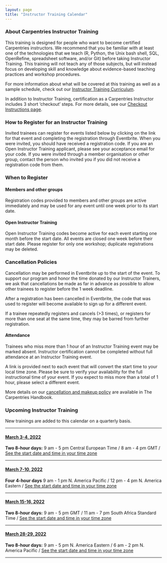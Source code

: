 ```yaml
---
layout: page
title: "Instructor Training Calendar"
---
```



### About Carpentries Instructor Training

This training is designed for people who want to become certified Carpentries instructors. We recommend that you be familiar with at least one of the technologies that we teach (R, Python, the Unix bash shell, SQL, OpenRefine, spreadsheet software, and/or Git) before taking Instructor Training. This training will not teach any of those subjects, but will instead focus on developing skill and knowledge about evidence-based teaching practices and workshop procedures. 

For more information about what will be covered at this training as well as a sample schedule, check out our [Instructor Training Curriculum](https://carpentries.github.io/instructor-training/).

In addition to Instructor Training, certification as a Carpentries Instructor includes 3 short ‘checkout’ steps. For more details, see our [Checkout Instructions page](https://carpentries.github.io/instructor-training/checkout/index.html).

### How to Register for an Instructor Training 
Invited trainees can register for events listed below by clicking on the link for that event and completing the registration through Eventbrite. When you were invited, you should have received a registration code. If you are an Open Instructor Training applicant, please see your acceptance email for your code. If you were invited through a member organisation or other group, contact the person who invited you if you did not receive a registration code from them.  
### When to Register
#### Members and other groups
Registration codes provided to members and other groups are active immediately and may be used for any event until one week prior to its start date. 
#### Open Instructor Training
Open Instructor Training codes become active for each event starting one month before the start date. All events are closed one week before their start date. Please register for only one workshop; duplicate registrations may be deleted.
### Cancellation Policies
Cancellation may be performed in Eventbrite up to the start of the event. To support our program and honor the time donated by our Instructor Trainers, we ask that cancellations be made as far in advance as possible to allow other trainees to register before the 1 week deadline. 

After a registration has been cancelled in Eventbrite, the code that was used to register will become available to sign up for a different event. 

If a trainee repeatedly registers and cancels (>3 times), or registers for more than one seat at the same time, they may be barred from further registration.

#### Attendance
Trainees who miss more than 1 hour of an Instructor Training event may be marked absent. Instructor certification cannot be completed without full attendance at an Instructor Training event.

A link is provided next to each event that will convert the start time to your local time zone. Please be sure to verify your availability for the full instructional time of your event. If you expect to miss more than a total of 1 hour, please select a different event.

More details on our [cancellation and makeup policy](https://docs.carpentries.org/topic_folders/instructor_training/cancellations_and_makeups.html) are available in The Carpentries Handbook.



### Upcoming Instructor Training
New trainings are added to this calendar on a quarterly basis.

<hr>

#### [March 3-4, 2022](https://www.eventbrite.com/e/online-instructor-training-march-3-4-2022-tickets-220593901297)
**Two 8-hour days:**  9 am - 5 pm Central European Time / 8 am - 4 pm GMT  / [See the start date and time in your time zone](https://www.timeanddate.com/worldclock/fixedtime.html?msg=Instructor+Training&iso=20220303T09&p1=195&ah=8)
<hr>

#### [March 7-10, 2022](https://www.eventbrite.com/e/online-instructor-training-march-7-10-2022-tickets-220595435887)
**Four 4-hour days** 9 am - 1 pm N. America Pacific  / 12 pm - 4 pm N. America Eastern /  [See the start date and time in your time zone](https://www.timeanddate.com/worldclock/fixedtime.html?msg=Instructor+Training&iso=20220307T09&p1=137&ah=4)
<hr>

#### [March 15-16, 2022](https://www.eventbrite.com/e/online-instructor-training-march-15-16-2022-tickets-220597211197)
**Two 8-hour days:**  9 am - 5 pm GMT / 11 am - 7 pm South Africa Standard Time / [See the start date and time in your time zone](https://www.timeanddate.com/worldclock/fixedtime.html?msg=Instructor+Training&iso=20220315T09&p1=136&ah=8)
<hr>

#### [March 28-29, 2022](https://www.eventbrite.com/e/online-instructor-training-march-28-29-2022-tickets-220600059717)
**Two 8-hour days:** 9 am - 5 pm N. America Eastern / 6 am - 2 pm N. America Pacific / [See the start date and time in your time zone](https://www.timeanddate.com/worldclock/fixedtime.html?msg=Instructor+Training&iso=20220328T09&p1=179&ah=8)
<hr>

